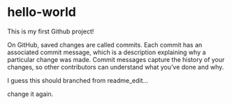 # hello-world
This is my first Github project!


On GitHub, saved changes are called commits. Each commit has an associated commit message, which is a description explaining why a particular change was made. Commit messages capture the history of your changes, so other contributors can understand what you’ve done and why.

I guess this should branched from readme_edit...

change it again. 
